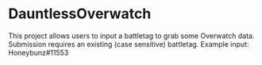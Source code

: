 # DauntlessOverwatch

This project allows users to input a battletag to grab some Overwatch data. 
Submission requires an existing (case sensitive) battletag.
Example input: Honeybunz#11553
